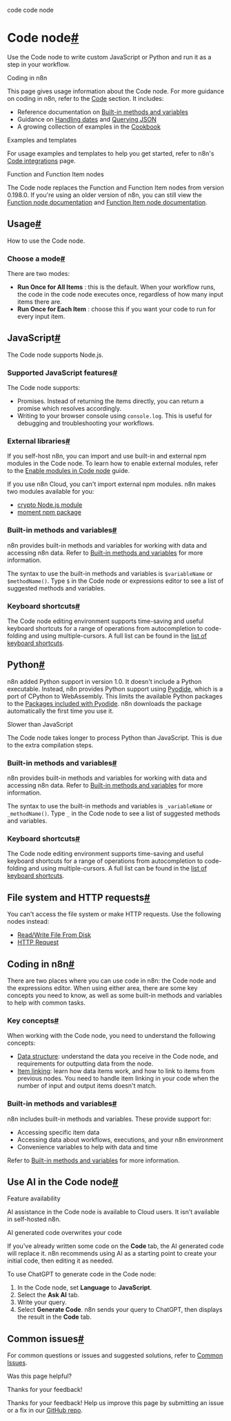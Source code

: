 code code node [ ](https://github.com/n8n-io/n8n-docs/edit/main/docs/integrations/builtin/core-nodes/n8n-nodes-base.code/index.md "Edit this page")

# Code node[#](#code-node "Permanent link")

Use the Code node to write custom JavaScript or Python and run it as a step in your workflow.

Coding in n8n

This page gives usage information about the Code node. For more guidance on coding in n8n, refer to the [Code](../../../../code/) section. It includes:

  * Reference documentation on [Built-in methods and variables](../../../../code/builtin/overview/)
  * Guidance on [Handling dates](../../../../code/cookbook/luxon/) and [Querying JSON](../../../../code/cookbook/jmespath/)
  * A growing collection of examples in the [Cookbook](../../../../code/cookbook/code-node/)



Examples and templates

For usage examples and templates to help you get started, refer to n8n's [Code integrations](https://n8n.io/integrations/code/) page.

Function and Function Item nodes

The Code node replaces the Function and Function Item nodes from version 0.198.0. If you're using an older version of n8n, you can still view the [Function node documentation](https://github.com/n8n-io/n8n-docs/blob/67935ad2528e2e30d7984ea917e4af2910a096ec/docs/integrations/builtin/core-nodes/n8n-nodes-base.function.md) and [Function Item node documentation](https://github.com/n8n-io/n8n-docs/blob/67935ad2528e2e30d7984ea917e4af2910a096ec/docs/integrations/builtin/core-nodes/n8n-nodes-base.functionItem.md).

## Usage[#](#usage "Permanent link")

How to use the Code node.

### Choose a mode[#](#choose-a-mode "Permanent link")

There are two modes:

  * **Run Once for All Items** : this is the default. When your workflow runs, the code in the code node executes once, regardless of how many input items there are.
  * **Run Once for Each Item** : choose this if you want your code to run for every input item.



## JavaScript[#](#javascript "Permanent link")

The Code node supports Node.js.

### Supported JavaScript features[#](#supported-javascript-features "Permanent link")

The Code node supports:

  * Promises. Instead of returning the items directly, you can return a promise which resolves accordingly.
  * Writing to your browser console using `console.log`. This is useful for debugging and troubleshooting your workflows.



### External libraries[#](#external-libraries "Permanent link")

If you self-host n8n, you can import and use built-in and external npm modules in the Code node. To learn how to enable external modules, refer to the [Enable modules in Code node](../../../../hosting/configuration/configuration-examples/modules-in-code-node/) guide.

If you use n8n Cloud, you can't import external npm modules. n8n makes two modules available for you:

  * [crypto Node.js module](https://nodejs.org/docs/latest-v18.x/api/crypto.html)
  * [moment npm package](https://www.npmjs.com/package/moment)



### Built-in methods and variables[#](#built-in-methods-and-variables "Permanent link")

n8n provides built-in methods and variables for working with data and accessing n8n data. Refer to [Built-in methods and variables](../../../../code/builtin/overview/) for more information.

The syntax to use the built-in methods and variables is `$variableName` or `$methodName()`. Type `$` in the Code node or expressions editor to see a list of suggested methods and variables.

### Keyboard shortcuts[#](#keyboard-shortcuts "Permanent link")

The Code node editing environment supports time-saving and useful keyboard shortcuts for a range of operations from autocompletion to code-folding and using multiple-cursors. A full list can be found in the [list of keyboard shortcuts](keyboard-shortcuts/).

## Python[#](#python "Permanent link")

n8n added Python support in version 1.0. It doesn't include a Python executable. Instead, n8n provides Python support using [Pyodide](https://pyodide.org/en/stable/), which is a port of CPython to WebAssembly. This limits the available Python packages to the [Packages included with Pyodide](https://pyodide.org/en/stable/usage/packages-in-pyodide.html#packages-in-pyodide). n8n downloads the package automatically the first time you use it.

Slower than JavaScript

The Code node takes longer to process Python than JavaScript. This is due to the extra compilation steps.

### Built-in methods and variables[#](#built-in-methods-and-variables_1 "Permanent link")

n8n provides built-in methods and variables for working with data and accessing n8n data. Refer to [Built-in methods and variables](../../../../code/builtin/overview/) for more information.

The syntax to use the built-in methods and variables is `_variableName` or `_methodName()`. Type `_` in the Code node to see a list of suggested methods and variables.

### Keyboard shortcuts[#](#keyboard-shortcuts_1 "Permanent link")

The Code node editing environment supports time-saving and useful keyboard shortcuts for a range of operations from autocompletion to code-folding and using multiple-cursors. A full list can be found in the [list of keyboard shortcuts](keyboard-shortcuts/).

## File system and HTTP requests[#](#file-system-and-http-requests "Permanent link")

You can't access the file system or make HTTP requests. Use the following nodes instead:

  * [Read/Write File From Disk](../n8n-nodes-base.readwritefile/)
  * [HTTP Request](../n8n-nodes-base.httprequest/)



## Coding in n8n[#](#coding-in-n8n "Permanent link")

There are two places where you can use code in n8n: the Code node and the expressions editor. When using either area, there are some key concepts you need to know, as well as some built-in methods and variables to help with common tasks.

### Key concepts[#](#key-concepts "Permanent link")

When working with the Code node, you need to understand the following concepts:

  * [Data structure](../../../../data/data-structure/): understand the data you receive in the Code node, and requirements for outputting data from the node.
  * [Item linking](../../../../data/data-mapping/data-item-linking/): learn how data items work, and how to link to items from previous nodes. You need to handle item linking in your code when the number of input and output items doesn't match.



### Built-in methods and variables[#](#built-in-methods-and-variables_2 "Permanent link")

n8n includes built-in methods and variables. These provide support for:

  * Accessing specific item data
  * Accessing data about workflows, executions, and your n8n environment
  * Convenience variables to help with data and time



Refer to [Built-in methods and variables](../../../../code/builtin/overview/) for more information.

## Use AI in the Code node[#](#use-ai-in-the-code-node "Permanent link")

Feature availability

AI assistance in the Code node is available to Cloud users. It isn't available in self-hosted n8n.

AI generated code overwrites your code

If you've already written some code on the **Code** tab, the AI generated code will replace it. n8n recommends using AI as a starting point to create your initial code, then editing it as needed.

To use ChatGPT to generate code in the Code node:

  1. In the Code node, set **Language** to **JavaScript**.
  2. Select the **Ask AI** tab.
  3. Write your query.
  4. Select **Generate Code**. n8n sends your query to ChatGPT, then displays the result in the **Code** tab.



## Common issues[#](#common-issues "Permanent link")

For common questions or issues and suggested solutions, refer to [Common Issues](common-issues/).

Was this page helpful? 

Thanks for your feedback! 

Thanks for your feedback! Help us improve this page by submitting an issue or a fix in our [GitHub repo](https://github.com/n8n-io/n8n-docs). 
